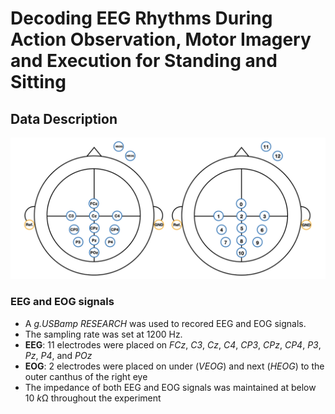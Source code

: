 # Decoding EEG Rhythms During Action Observation, Motor Imagery and Execution for Standing and Sitting


## Data Description

![EEG and EOG setup](fig/EEG-electrodes.001.png)

### EEG and EOG signals
* A _g.USBamp RESEARCH_ was used to recored EEG and EOG signals.
* The sampling rate was set at 1200 Hz.
* **EEG**: 11 electrodes were placed on *FCz*, *C3*, *Cz*, *C4*, *CP3*, *CPz*, *CP4*, *P3*, *Pz*, *P4*, and *POz*
* **EOG**: 2 electrodes were placed on under (*VEOG*) and next (*HEOG*) to the outer canthus of the right eye
* The impedance of both EEG and EOG signals was maintained at below 10 *k*Ω throughout the experiment
